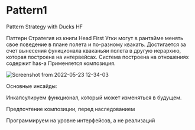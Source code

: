 # Pattern1
Pattern Strategy with Ducks HF


Паттерн Стратегия из книги Head First
Утки могут в рантайме менять свое поведение в плане полета и по-разному квакать.
Достигается за счет вынесения функционала кваканьяи полета в другую иерархию, которая построена на интервейсах.
Система построена на отношениях содержит has-a
Применяется композиция.



![Screenshot from 2022-05-23 12-34-03](https://user-images.githubusercontent.com/93651407/169758037-a1dc0411-f73b-4ba3-8111-f7440a81f77a.png)


Основные инсайды:

Инкапсулируем функционал, который может изменяться в будущем.

Предпочтение композиции, перед наследованием

Программируем на уровне интерфейсов, а не реализаций


